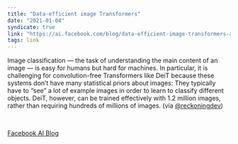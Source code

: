 ```yaml
---
title: "Data-efficient image Transformers"
date: "2021-01-04"
syndicate: true
link: "https://ai.facebook.com/blog/data-efficient-image-transformers-a-promising-new-technique-for-image-classification"
tags: link
---
```


Image classification — the task of understanding the main content of an image — is easy for humans
but hard for machines. In particular, it is challenging for convolution-free Transformers like DeiT
because these systems don’t have many statistical priors about images: They typically have to “see”
a lot of example images in order to learn to classify different objects. DeiT, however, can be
trained effectively with 1.2 million images, rather than requiring hundreds of millions of images.
(via [@reckoningdev](https://twitter.com/reckoningdev))

<br/>

[Facebook AI Blog](https://ai.facebook.com/blog/data-efficient-image-transformers-a-promising-new-technique-for-image-classification)
